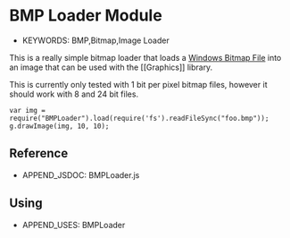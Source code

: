 <!--- Copyright (c) 2013 Gordon Williams, Pur3 Ltd. See the file LICENSE for copying permission. -->
BMP Loader Module
===============

* KEYWORDS: BMP,Bitmap,Image Loader

This is a really simple bitmap loader that loads a [Windows Bitmap File](http://en.wikipedia.org/wiki/BMP_file_format) into an image that can be used with the [[Graphics]] library. 

This is currently only tested with 1 bit per pixel bitmap files, however it should work with 8 and 24 bit files.

```
var img = require("BMPLoader").load(require('fs').readFileSync("foo.bmp"));
g.drawImage(img, 10, 10);
```

Reference
--------------
 
* APPEND_JSDOC: BMPLoader.js


Using 
-----

* APPEND_USES: BMPLoader
